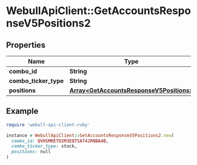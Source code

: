 # WebullApiClient::GetAccountsResponseV5Positions2

## Properties

| Name | Type | Description | Notes |
| ---- | ---- | ----------- | ----- |
| **combo_id** | **String** |  | [optional] |
| **combo_ticker_type** | **String** |  | [optional] |
| **positions** | [**Array&lt;GetAccountsResponseV5Positions&gt;**](GetAccountsResponseV5Positions.md) |  | [optional] |

## Example

```ruby
require 'webull-api-client-ruby'

instance = WebullApiClient::GetAccountsResponseV5Positions2.new(
  combo_id: QVHSMRETO2M3EQTSA742RNBA4B,
  combo_ticker_type: stock,
  positions: null
)
```

